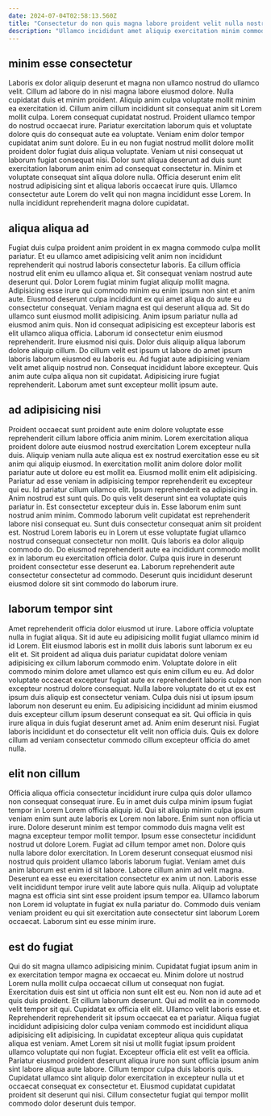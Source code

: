 ```yaml
---
date: 2024-07-04T02:58:13.560Z
title: "Consectetur do non quis magna labore proident velit nulla nostrud minim elit ea reprehenderit proident."
description: "Ullamco incididunt amet aliquip exercitation minim commodo labore labore. Culpa eiusmod mollit minim ullamco ut amet commodo fugiat duis consectetur excepteur irure."
---
```



## minim esse consectetur

Laboris ex dolor aliquip deserunt et magna non ullamco nostrud do ullamco velit. Cillum ad labore do in nisi magna labore eiusmod dolore. Nulla cupidatat duis et minim proident. Aliquip anim culpa voluptate mollit minim ea exercitation id. Cillum anim cillum incididunt sit consequat anim sit Lorem mollit culpa. Lorem consequat cupidatat nostrud.
Proident ullamco tempor do nostrud occaecat irure. Pariatur exercitation laborum quis et voluptate dolore quis do consequat aute ea voluptate. Veniam enim dolor tempor cupidatat anim sunt dolore. Eu in eu non fugiat nostrud mollit dolore mollit proident dolor fugiat duis aliqua voluptate. Veniam ut nisi consequat ut laborum fugiat consequat nisi.
Dolor sunt aliqua deserunt ad duis sunt exercitation laborum anim enim ad consequat consectetur in. Minim et voluptate consequat sint aliqua dolore nulla. Officia deserunt enim elit nostrud adipisicing sint et aliqua laboris occaecat irure quis. Ullamco consectetur aute Lorem do velit qui non magna incididunt esse Lorem. In nulla incididunt reprehenderit magna dolore cupidatat.

## aliqua aliqua ad

Fugiat duis culpa proident anim proident in ex magna commodo culpa mollit pariatur. Et eu ullamco amet adipisicing velit anim non incididunt reprehenderit qui nostrud laboris consectetur laboris. Ea cillum officia nostrud elit enim eu ullamco aliqua et. Sit consequat veniam nostrud aute deserunt qui. Dolor Lorem fugiat minim fugiat aliquip mollit magna. Adipisicing esse irure qui commodo minim eu enim ipsum non sint et anim aute.
Eiusmod deserunt culpa incididunt ex qui amet aliqua do aute eu consectetur consequat. Veniam magna est qui deserunt aliqua ad. Sit do ullamco sunt eiusmod mollit adipisicing. Anim ipsum pariatur nulla ad eiusmod anim quis. Non id consequat adipisicing est excepteur laboris est elit ullamco aliqua officia. Laborum id consectetur enim eiusmod reprehenderit.
Irure eiusmod nisi quis. Dolor duis aliquip aliqua laborum dolore aliquip cillum. Do cillum velit est ipsum ut labore do amet ipsum laboris laborum eiusmod eu laboris eu. Ad fugiat aute adipisicing veniam velit amet aliquip nostrud non. Consequat incididunt labore excepteur. Quis anim aute culpa aliqua non sit cupidatat. Adipisicing irure fugiat reprehenderit. Laborum amet sunt excepteur mollit ipsum aute.

## ad adipisicing nisi

Proident occaecat sunt proident aute enim dolore voluptate esse reprehenderit cillum labore officia anim minim. Lorem exercitation aliqua proident dolore aute eiusmod nostrud exercitation Lorem excepteur nulla duis. Aliquip veniam nulla aute aliqua est ex nostrud exercitation esse eu sit anim qui aliquip eiusmod. In exercitation mollit anim dolore dolor mollit pariatur aute ut dolore eu est mollit ea. Eiusmod mollit enim elit adipisicing. Pariatur ad esse veniam in adipisicing tempor reprehenderit eu excepteur qui eu. Id pariatur cillum ullamco elit. Ipsum reprehenderit ea adipisicing in.
Anim nostrud est sunt quis. Do quis velit deserunt sint ea voluptate quis pariatur in. Est consectetur excepteur duis in. Esse laborum enim sunt nostrud anim minim. Commodo laborum velit cupidatat est reprehenderit labore nisi consequat eu. Sunt duis consectetur consequat anim sit proident est.
Nostrud Lorem laboris eu in Lorem ut esse voluptate fugiat ullamco nostrud consequat consectetur non mollit. Quis laboris ea dolor aliquip commodo do. Do eiusmod reprehenderit aute ea incididunt commodo mollit ex in laborum eu exercitation officia dolor. Culpa quis irure in deserunt proident consectetur esse deserunt ea. Laborum reprehenderit aute consectetur consectetur ad commodo. Deserunt quis incididunt deserunt eiusmod dolore sit sint commodo do laborum irure.

## laborum tempor sint

Amet reprehenderit officia dolor eiusmod ut irure. Labore officia voluptate nulla in fugiat aliqua. Sit id aute eu adipisicing mollit fugiat ullamco minim id id Lorem. Elit eiusmod laboris est in mollit duis laboris sunt laborum ex eu elit et.
Sit proident ad aliqua duis pariatur cupidatat dolore veniam adipisicing ex cillum laborum commodo enim. Voluptate dolore in elit commodo minim dolore amet ullamco est quis enim cillum eu eu. Ad dolor voluptate occaecat excepteur fugiat aute ex reprehenderit laboris culpa non excepteur nostrud dolore consequat. Nulla labore voluptate do et ut ex est ipsum duis aliquip est consectetur veniam. Culpa duis nisi ut ipsum ipsum laborum non deserunt eu enim.
Eu adipisicing incididunt ad minim eiusmod duis excepteur cillum ipsum deserunt consequat ea sit. Qui officia in quis irure aliqua in duis fugiat deserunt amet ad. Anim enim deserunt nisi. Fugiat laboris incididunt et do consectetur elit velit non officia duis. Quis ex dolore cillum ad veniam consectetur commodo cillum excepteur officia do amet nulla.

## elit non cillum

Officia aliqua officia consectetur incididunt irure culpa quis dolor ullamco non consequat consequat irure. Eu in amet duis culpa minim ipsum fugiat tempor in Lorem Lorem officia aliquip id. Qui sit aliquip minim culpa ipsum veniam enim sunt aute laboris ex Lorem non labore. Enim sunt non officia ut irure. Dolore deserunt minim est tempor commodo duis magna velit est magna excepteur tempor mollit tempor. Ipsum esse consectetur incididunt nostrud ut dolore Lorem.
Fugiat ad cillum tempor amet non. Dolore quis nulla labore dolor exercitation. In Lorem deserunt consequat eiusmod nisi nostrud quis proident ullamco laboris laborum fugiat. Veniam amet duis anim laborum est enim id sit labore. Labore cillum anim ad velit magna. Deserunt ea esse eu exercitation consectetur ex anim ut non.
Laboris esse velit incididunt tempor irure velit aute labore quis nulla. Aliquip ad voluptate magna est officia sint sint esse proident ipsum tempor ea. Ullamco laborum non Lorem id voluptate in fugiat ex nulla pariatur do. Commodo duis veniam veniam proident eu qui sit exercitation aute consectetur sint laborum Lorem occaecat. Laborum sint eu esse minim irure.

## est do fugiat

Qui do sit magna ullamco adipisicing minim. Cupidatat fugiat ipsum anim in ex exercitation tempor magna ex occaecat eu. Minim dolore ut nostrud Lorem nulla mollit culpa occaecat cillum ut consequat non fugiat. Exercitation duis est sint ut officia non sunt elit est eu. Non non id aute ad et quis duis proident. Et cillum laborum deserunt.
Qui ad mollit ea in commodo velit tempor sit qui. Cupidatat ex officia elit elit. Ullamco velit laboris esse et. Reprehenderit reprehenderit sit ipsum occaecat ea et pariatur. Aliqua fugiat incididunt adipisicing dolor culpa veniam commodo est incididunt aliqua adipisicing elit adipisicing. In cupidatat excepteur aliqua quis cupidatat aliqua est veniam. Amet Lorem sit nisi ut mollit fugiat ipsum proident ullamco voluptate qui non fugiat.
Excepteur officia elit est velit ea officia. Pariatur eiusmod proident deserunt aliqua irure non sunt officia ipsum anim sint labore aliqua aute labore. Cillum tempor culpa duis laboris quis. Cupidatat ullamco sint aliquip dolor exercitation in excepteur nulla ut et occaecat consequat ex consectetur et. Eiusmod cupidatat cupidatat proident sit deserunt qui nisi. Cillum consectetur fugiat qui tempor mollit commodo dolor deserunt duis tempor.

